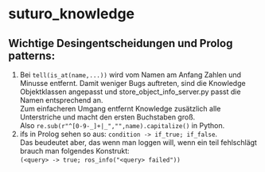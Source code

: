 # suturo_knowledge

## Wichtige Desingentscheidungen und Prolog patterns:
1. Bei `tell(is_at(name,...))` wird vom Namen am Anfang Zahlen und Minusse entfernt. Damit weniger Bugs auftreten, sind die Knowledge Objektklassen angepasst und store_object_info_server.py passt die Namen entsprechend an.  
   Zum einfacheren Umgang entfernt Knowledge zusätzlich alle Unterstriche und macht den ersten Buchstaben groß.  
   Also `re.sub(r"^[0-9-_]+|_","",name).capitalize()` in Python.  
2. ifs in Prolog sehen so aus: `condition -> if_true; if_false`.  
   Das beudeutet aber, das wenn man loggen will, wenn ein teil fehlschlägt brauch man folgendes Konstrukt:  
   `(<query> -> true; ros_info("<query> failed"))`
